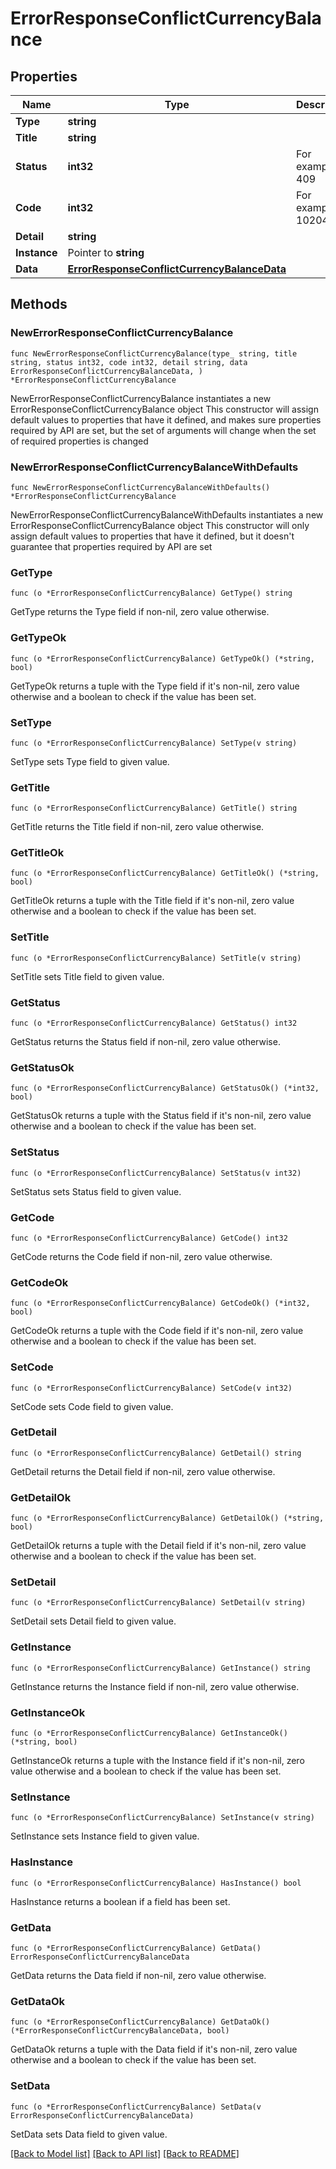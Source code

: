 # ErrorResponseConflictCurrencyBalance

## Properties

Name | Type | Description | Notes
------------ | ------------- | ------------- | -------------
**Type** | **string** |  | 
**Title** | **string** |  | 
**Status** | **int32** | For example 409 | 
**Code** | **int32** | For example 10204 | 
**Detail** | **string** |  | 
**Instance** | Pointer to **string** |  | [optional] 
**Data** | [**ErrorResponseConflictCurrencyBalanceData**](ErrorResponseConflictCurrencyBalanceData.md) |  | 

## Methods

### NewErrorResponseConflictCurrencyBalance

`func NewErrorResponseConflictCurrencyBalance(type_ string, title string, status int32, code int32, detail string, data ErrorResponseConflictCurrencyBalanceData, ) *ErrorResponseConflictCurrencyBalance`

NewErrorResponseConflictCurrencyBalance instantiates a new ErrorResponseConflictCurrencyBalance object
This constructor will assign default values to properties that have it defined,
and makes sure properties required by API are set, but the set of arguments
will change when the set of required properties is changed

### NewErrorResponseConflictCurrencyBalanceWithDefaults

`func NewErrorResponseConflictCurrencyBalanceWithDefaults() *ErrorResponseConflictCurrencyBalance`

NewErrorResponseConflictCurrencyBalanceWithDefaults instantiates a new ErrorResponseConflictCurrencyBalance object
This constructor will only assign default values to properties that have it defined,
but it doesn't guarantee that properties required by API are set

### GetType

`func (o *ErrorResponseConflictCurrencyBalance) GetType() string`

GetType returns the Type field if non-nil, zero value otherwise.

### GetTypeOk

`func (o *ErrorResponseConflictCurrencyBalance) GetTypeOk() (*string, bool)`

GetTypeOk returns a tuple with the Type field if it's non-nil, zero value otherwise
and a boolean to check if the value has been set.

### SetType

`func (o *ErrorResponseConflictCurrencyBalance) SetType(v string)`

SetType sets Type field to given value.


### GetTitle

`func (o *ErrorResponseConflictCurrencyBalance) GetTitle() string`

GetTitle returns the Title field if non-nil, zero value otherwise.

### GetTitleOk

`func (o *ErrorResponseConflictCurrencyBalance) GetTitleOk() (*string, bool)`

GetTitleOk returns a tuple with the Title field if it's non-nil, zero value otherwise
and a boolean to check if the value has been set.

### SetTitle

`func (o *ErrorResponseConflictCurrencyBalance) SetTitle(v string)`

SetTitle sets Title field to given value.


### GetStatus

`func (o *ErrorResponseConflictCurrencyBalance) GetStatus() int32`

GetStatus returns the Status field if non-nil, zero value otherwise.

### GetStatusOk

`func (o *ErrorResponseConflictCurrencyBalance) GetStatusOk() (*int32, bool)`

GetStatusOk returns a tuple with the Status field if it's non-nil, zero value otherwise
and a boolean to check if the value has been set.

### SetStatus

`func (o *ErrorResponseConflictCurrencyBalance) SetStatus(v int32)`

SetStatus sets Status field to given value.


### GetCode

`func (o *ErrorResponseConflictCurrencyBalance) GetCode() int32`

GetCode returns the Code field if non-nil, zero value otherwise.

### GetCodeOk

`func (o *ErrorResponseConflictCurrencyBalance) GetCodeOk() (*int32, bool)`

GetCodeOk returns a tuple with the Code field if it's non-nil, zero value otherwise
and a boolean to check if the value has been set.

### SetCode

`func (o *ErrorResponseConflictCurrencyBalance) SetCode(v int32)`

SetCode sets Code field to given value.


### GetDetail

`func (o *ErrorResponseConflictCurrencyBalance) GetDetail() string`

GetDetail returns the Detail field if non-nil, zero value otherwise.

### GetDetailOk

`func (o *ErrorResponseConflictCurrencyBalance) GetDetailOk() (*string, bool)`

GetDetailOk returns a tuple with the Detail field if it's non-nil, zero value otherwise
and a boolean to check if the value has been set.

### SetDetail

`func (o *ErrorResponseConflictCurrencyBalance) SetDetail(v string)`

SetDetail sets Detail field to given value.


### GetInstance

`func (o *ErrorResponseConflictCurrencyBalance) GetInstance() string`

GetInstance returns the Instance field if non-nil, zero value otherwise.

### GetInstanceOk

`func (o *ErrorResponseConflictCurrencyBalance) GetInstanceOk() (*string, bool)`

GetInstanceOk returns a tuple with the Instance field if it's non-nil, zero value otherwise
and a boolean to check if the value has been set.

### SetInstance

`func (o *ErrorResponseConflictCurrencyBalance) SetInstance(v string)`

SetInstance sets Instance field to given value.

### HasInstance

`func (o *ErrorResponseConflictCurrencyBalance) HasInstance() bool`

HasInstance returns a boolean if a field has been set.

### GetData

`func (o *ErrorResponseConflictCurrencyBalance) GetData() ErrorResponseConflictCurrencyBalanceData`

GetData returns the Data field if non-nil, zero value otherwise.

### GetDataOk

`func (o *ErrorResponseConflictCurrencyBalance) GetDataOk() (*ErrorResponseConflictCurrencyBalanceData, bool)`

GetDataOk returns a tuple with the Data field if it's non-nil, zero value otherwise
and a boolean to check if the value has been set.

### SetData

`func (o *ErrorResponseConflictCurrencyBalance) SetData(v ErrorResponseConflictCurrencyBalanceData)`

SetData sets Data field to given value.



[[Back to Model list]](../README.md#documentation-for-models) [[Back to API list]](../README.md#documentation-for-api-endpoints) [[Back to README]](../README.md)


